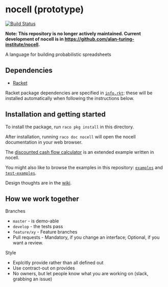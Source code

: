 # nocell (prototype)

[![Build Status](https://travis-ci.com/alan-turing-institute/nocell.svg?token=ZPDxx69KHKrd5gefprNs&branch=develop)](https://travis-ci.com/alan-turing-institute/nocell-prototype)

**Note: This repository is no longer actively maintained.  Current development of nocell is in https://github.com/alan-turing-institute/nocell.**

A language for building probabilistic spreadsheets

## Dependencies

* [Racket](https://racket-lang.org)

Racket package dependencies are specified in [`info.rkt`](info.rkt): these will be installed automatically when following the instructions below.

## Installation and getting started

To install the package, run `raco pkg install` in this directory.

After installation, running `raco doc nocell` will open the nocell documentation in your web browser.

The [discounted cash flow calculator](https://github.com/alan-turing-institute/discounted-cash-flow-calculator) is an extended example written in nocell.

You might also like to browse the examples in this repository: [`examples`](examples) and [`test-examples`](test/test-examples).

Design thoughts are in the [wiki](https://github.com/alan-turing-institute/nocell-prototype/wiki).

## How we work together

Branches

* `master` - is demo-able
* `develop` - the tests pass
* `feature/xy` - Feature branches
* Pull requests - Mandatory, if you change an interface; Optional, if you want a review.

Style 

* Explcitly provide rather than all defined out
* Use contract-out on provides
* No owners, but let people know what you are working on (slack, grabbing an issue)
